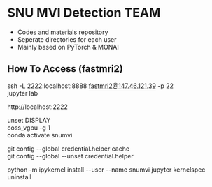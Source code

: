 # SNU MVI Detection TEAM
* Codes and materials repository
* Seperate directories for each user
* Mainly based on PyTorch & MONAI

## How To Access (fastmri2)

ssh -L 2222:localhost:8888 fastmri2@147.46.121.39 -p 22  
jupyter lab  

http://localhost:2222  

unset DISPLAY  
coss_vgpu -g 1  
conda activate snumvi

git config --global credential.helper cache  
git config --global --unset credential.helper  

python -m ipykernel install --user --name snumvi
jupyter kernelspec uninstall
